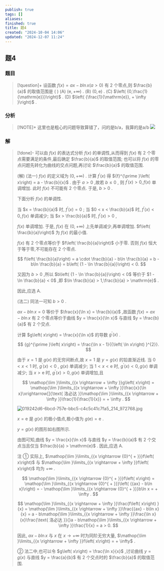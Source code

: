 ```yaml
---
publish: true
tags: []
aliases: 
finished: true
title: 题4
created: "2024-10-04 14:06"
updated: "2024-12-07 11:24"
---
```

## 题4
### 题目
> [!question]+
> 设函数 $f\left( x\right) = {ax} - b\ln x\left( {a > 0}\right)$ 有 2 个零点,则 $\frac{b}{a}$ 的取值范围是 ( )
> (A) $\left( {\mathrm{e}, + \infty }\right)$ . 
> (B) $\left( {0,\mathrm{e}}\right)$ . 
> (C) $\left( {0,\frac{1}{\mathrm{e}}}\right)$ . 
> (D) $\left( {\frac{1}{\mathrm{e}}, + \infty }\right)$ .
### 分析
> [!NOTE]+
> 这里也是粗心的问题导致算错了，问的是b/a，我算的是a/b
> ![](https://img.hwenyi.live/202412071924866.webp)
### 解
> [!done]-
> 可以由 $f\left( x\right)$ 的表达式分析 $f\left( x\right)$ 的单调性,从而得到 $f\left( x\right)$ 有 2 个零点需要满足的条件,最后确定 $\frac{b}{a}$ 的取值范围; 也可以将 $f\left( x\right)$ 的零点问题先转化为曲线的交点问题,再讨论 $\frac{b}{a}$ 的取值范围.
> 
> (解) (法一) $f\left( x\right)$ 的定义域为 $\left( {0, + \infty }\right)$ . 计算 ${f}^{\prime }\left( x\right)$ 得 ${f}^{\prime }\left( x\right) = a - \frac{b}{x}$ . 由于 $a > 0$ ,故若 $b \leq 0$ , 则 ${f}^{\prime }\left( x\right) > 0, f\left( x\right)$ 单调增加. 此时 $f\left( x\right)$ 不可能有 2 个零点. 于是, $b > 0$ .
> 
> 下面分析 $f\left( x\right)$ 的单调性.
> 
> 当 $x = \frac{b}{a}$ 时, ${f}^{\prime }\left( x\right) = 0$ ; 当 $0 < x < \frac{b}{a}$ 时, ${f}^{\prime }\left( x\right) < 0, f\left( x\right)$ 单调减少; 当 $x > \frac{b}{a}$ 时, ${f}^{\prime }\left( x\right) > 0$ ,
> 
> $f\left( x\right)$ 单调增加. 于是, $f\left( x\right)$ 在 $\left( {0, + \infty }\right)$ 上先单调减少,再单调增加. $f\left( \frac{b}{a}\right)$ 为 $f\left( x\right)$ 的最小值.
> 
> $f\left( x\right)$ 有 2 个零点等价于 $f\left( \frac{b}{a}\right)$ 小于零. 否则 $f\left( x\right)$ 恒大于等于零,不可能存在 2 个零点.
> 
> $$
> f\left( \frac{b}{a}\right) = a \cdot \frac{b}{a} - b\ln \frac{b}{a} = b - b\ln \frac{b}{a} = b\left( {1 - \ln \frac{b}{a}}\right) < 0.
> $$
> 
> 又因为 $b > 0$ ,所以 $b\left( {1 - \ln \frac{b}{a}}\right) < 0$ 等价于 $1 - \ln \frac{b}{a} < 0$ ,即 $\ln \frac{b}{a} > 1,\frac{b}{a} > \mathrm{e}$ .
> 
> 因此,应选 A.
> 
> (法二) 同法一可知 $b > 0$ .
> 
> ${ax} - b\ln x = 0$ 等价于 $\frac{x}{\ln x} = \frac{b}{a}$ ,故函数 $f\left( x\right) = {ax} - b\ln x$ 有 2 个零点等价于曲线 $y = \frac{x}{\ln x}$ 与直线 $y = \frac{b}{a}$ 有 2 个交点.
> 
> 计算 $g\left( x\right) = \frac{x}{\ln x}$ 的导数 ${g}^{\prime }\left( x\right)$ .
> 
> $$
> {g}^{\prime }\left( x\right) = \frac{\ln x - 1}{{\left( \ln x\right) }^{2}}.
> $$
> 
> 由于 $x = 1$ 是 $g\left( x\right)$ 的无穷间断点,故 $x = 1$ 是 $y = g\left( x\right)$ 的铅直渐近线. 当 $0 < x < 1$ 时, ${g}^{\prime }\left( x\right) < 0$ , $g\left( x\right)$ 单调减少; 当 $1 < x < \mathrm{e}$ 时, ${g}^{\prime }\left( x\right) < 0, g\left( x\right)$ 单调减少; 当 $x > \mathrm{e}$ 时, ${g}^{\prime }\left( x\right) > 0, g\left( x\right)$ 单调增加,且
> 
> $$
> \mathop{\lim }\limits_{{x \rightarrow + \infty }}g\left( x\right) = \mathop{\lim }\limits_{{x \rightarrow + \infty }}\frac{x}{\ln x}\xrightarrow[]{\text{ 洛必达 }}\mathop{\lim }\limits_{{x \rightarrow + \infty }}\frac{1}{\frac{1}{x}} = + \infty .
> $$
> 
> ![019242d6-6bcd-757e-bbc5-c4c5c41c7fa5_214_972768.jpg](https://img.hwenyi.live/202409302017994.webp)
> 
> $x = \mathrm{e}$ 是 $g\left( x\right)$ 的极小值点,极小值为 $g\left( \mathrm{e}\right) = \mathrm{e}$ .
> 
> $y = g\left( x\right)$ 的图形如右图所示.
> 
> 由图可知,曲线 $y = \frac{x}{\ln x}$ 与直线 $y = \frac{b}{a}$ 有 2 个交点当且仅当 $\frac{b}{a} > \mathrm{e}$ . 因此,应选 A.
> 
> 注 ① 实际上, $\mathop{\lim }\limits_{{x \rightarrow {0}^{ + }}}f\left( x\right)$ 与 $\mathop{\lim }\limits_{{x \rightarrow + \infty }}f\left( x\right)$ 均为 $+ \infty$ .
> 
> $$
> \mathop{\lim }\limits_{{x \rightarrow {0}^{ + }}}f\left( x\right) = \mathop{\lim }\limits_{{x \rightarrow {0}^{ + }}}\left( {{ax} - b\ln x}\right) = - \mathop{\lim }\limits_{{x \rightarrow {0}^{ + }}}b\ln x = + \infty .
> $$
> 
> $$
> \mathop{\lim }\limits_{{x \rightarrow + \infty }}\frac{f\left( x\right) }{x} = \mathop{\lim }\limits_{{x \rightarrow + \infty }}\frac{{ax} - b\ln x}{x} = a - b\mathop{\lim }\limits_{{x \rightarrow + \infty }}\frac{\ln x}{x}\frac{\text{ 洛必达 }}{}a - b\mathop{\lim }\limits_{{x \rightarrow + \infty }}\frac{1}{x} = a > 0.
> $$
> 
> 因此, ${ax} - b\ln x$ 与 $x$ 在 $x \rightarrow + \infty$ 时为同阶无穷大量, $\mathop{\lim }\limits_{{x \rightarrow + \infty }}f\left( x\right) = + \infty$ .
> 
> ② 法二中,也可以令 $g\left( x\right) = \frac{\ln x}{x}$ ,讨论曲线 $y = g\left( x\right)$ 与直线 $y = \frac{a}{b}$ 有 2 个交点时的 $\frac{b}{a}$ 的取值范围.